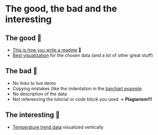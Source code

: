 # The good, the bad and the interesting

## The good 🙌
- [This is how you write a readme](https://github.com/LarsMarjew/fe3-assessment-1) 👏
- [Best visualization](https://github.com/levizimmerman/fe3-assessment-1) for the chosen data (and a lot of other great stuff)

## The bad 😤
- No links to live demo
- Copying mistakes (like the indentation in the [barchart example](https://bl.ocks.org/mbostock/3885304)
- No description of the data 
- Not referencing the tutorial or code block you used -> **Plagiarism!!!**

## The interesting 🤔
- [Temperature trend data](https://github.com/nina92/fe3-assessment-1) visualized vertically

